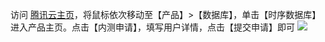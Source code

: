 访问 [腾讯云主页](https://cloud.tencent.com/)，将鼠标依次移动至【产品】>【数据库】，单击【时序数据库】进入产品主页。点击【内测申请】，填写用户详情，点击【提交申请】即可
![](https://i.imgur.com/NZ7kqj0.png)